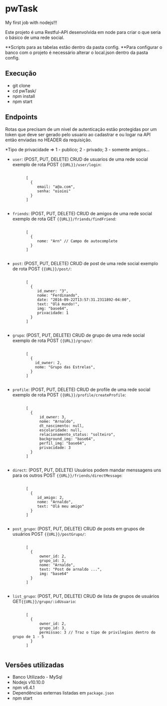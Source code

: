 # pwTask
My first job with nodejs!!!

Este projeto é uma Restful-API desenvolvida em node para criar o que seria o básico de uma rede social.

**Scripts para as tabelas estão dentro da pasta config.
**Para configurar o banco com o projeto é necessário alterar o local.json dentro da pasta config.
## Execução

<ul>        
<li>git clone</li> 
<li>cd pwTask/</li> 
<li>npm install </li>
<li>npm start </li>
</ul>

## Endpoints

Rotas que precisam de um nivel de autenticação estão protegidas por um token que deve ser gerado pelo usuario ao 
cadastrar e ou logar na API então enviadas no HEADER da requisição.

*Tipo de privacidade => 1 - publico; 2 - privado; 3 - somente amigos...

<ul>        
<li>
    <code>user</code>: (POST, PUT, DELETE) CRUD de usuarios de uma rede social exemplo de rota POST <code>{{URL}}/user/login</code>:<br><pre><code>
      [
        {
           email: "a@a.com", 
           senha: "oioioi"
        }
      ]
    </code></pre>
</li> 
<li><code>friends</code>: (POST, PUT, DELETE) CRUD de amigos de uma rede social exemplo de rota GET <code>{{URL}}/friends/findFriend</code>:<br><pre><code>
      [
        {
           nome: "Arn" // Campo de autocomplete
        }
      ]
    </code></pre></li> 
<li><code>post</code>: (POST, PUT, DELETE) CRUD de post de uma rede social exemplo de rota POST <code>{{URL}}/post/</code>:<br><pre><code>
      [
        {
           id_owner: "3",
           nome: "Ferdinando",
           date: "2016-09-22T13:57:31.2311892-04:00",
           text: "Olá mundo!",
           img: "base64",
           privacidade: 1
        }
      ]
    </code></pre></li>
<li><code>grupo</code>: (POST, PUT, DELETE) CRUD de grupo de uma rede social exemplo de rota POST <code>{{URL}}/grupo/</code>:<br><pre><code>
      [
        {
          id_owner: 2,
          nome: "Grupo das Estrelas",
        }
      ]
    </code></pre></li>
<li><code>profile</code>: (POST, PUT, DELETE) CRUD de profile de uma rede social exemplo de rota POST <code>{{URL}}/profile/createProfile</code>:<br><pre><code>
      [
        {
            id_owner: 3,
            nome: "Arnaldo",
            dt_nascimento: null,
            escolaridade: null,
            relacionamento_status: "solteiro",
            background_img: "base64",
            perfil_img: "base64",
            privacidade: 3
        }
      ]
    </code></pre></li>
    <li><code>direct</code>: (POST, PUT, DELETE) Usuários podem mandar menssagens uns para os outros POST <code>{{URL}}/friends/directMessage</code>:<br><pre><code>
      [
        {
           id_amigo: 2,
           nome: "Arnaldo",
           text: "Olá meu amigo"
        }
      ]
    </code></pre></li>
    <li><code>post_grupo</code>: (POST, PUT, DELETE) CRUD de posts em grupos de usuários POST <code>{{URL}}/postGrupo/</code>:<br><pre><code>
      [
        {
            owner_id: 2,
            grupo_id: 3,
            nome: "Arnaldo",
            text: "Post de arnaldo ...",
            img: "base64"
        }
      ]
    </code></pre></li>
    <li><code>list_grupo</code>: (POST, PUT, DELETE) CRUD de lista de grupos de usuários GET<code>{{URL}}/grupo/:idUsuario</code>:<br><pre><code>
      [
        {
            owner_id: 2,
            grupo_id: 3,
            permissao: 3 // Traz o tipo de privilegios dentro do grupo de 1 - 5
        }
      ]
    </code></pre></li>
</ul>

## Versões utilizadas

<ul>        
<li>Banco Utilizado - MySql</li>
<li>Nodejs v10.10.0</li> 
<li>npm v6.4.1</li> 
<li>Dependências externas listadas em <code>package.json</code></li>
<li>npm start </li>
</ul>
